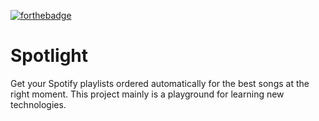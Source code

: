 [![forthebadge](https://forthebadge.com/images/badges/built-by-neckbeards.svg)](https://forthebadge.com)

# Spotlight 

Get your Spotify playlists ordered automatically for the best songs at the right moment. This project mainly is a playground for learning new technologies. 
